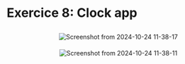 # Exercice 8: Clock app

<div align='center'>

  <img src="https://github.com/user-attachments/assets/59d8eb7a-2f06-4ba8-94f3-938c29ae0b79" alt="Screenshot from 2024-10-24 11-38-17" style="display: inline-block; margin: 10px;" />
  <img src="https://github.com/user-attachments/assets/ed748b8b-5ace-4a3a-bf40-8b0c469147eb" alt="Screenshot from 2024-10-24 11-38-11" style="display: inline-block; margin: 10px;" />

</div>

